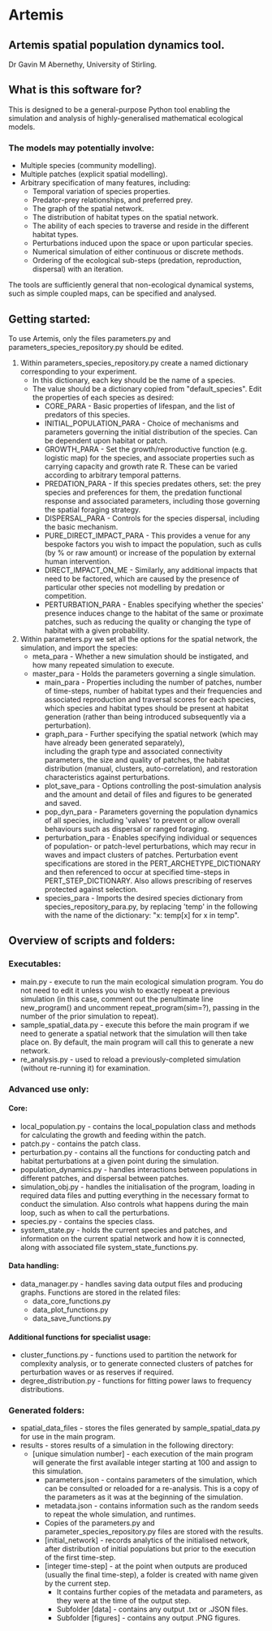 # Artemis
## Artemis spatial population dynamics tool.

Dr Gavin M Abernethy,
University of Stirling.

## What is this software for?

This is designed to be a general-purpose Python tool enabling the simulation and analysis of highly-generalised 
mathematical ecological models.

### The models may potentially involve:
- Multiple species (community modelling).
- Multiple patches (explicit spatial modelling).
- Arbitrary specification of many features, including:
  - Temporal variation of species properties.
  - Predator-prey relationships, and preferred prey.
  - The graph of the spatial network.
  - The distribution of habitat types on the spatial network.
  - The ability of each species to traverse and reside in the different habitat types.
  - Perturbations induced upon the space or upon particular species.
  - Numerical simulation of either continuous or discrete methods.
  - Ordering of the ecological sub-steps (predation, reproduction, dispersal) with an iteration.

The tools are sufficiently general that non-ecological dynamical systems, such as simple coupled maps, can be 
specified and analysed.

## Getting started:
To use Artemis, only the files parameters.py and parameters_species_repository.py should be edited.

1) Within parameters_species_repository.py create a named dictionary corresponding to your experiment.
   - In this dictionary, each key should be the name of a species.
   - The value should be a dictionary copied from "default_species". Edit the properties of each species as desired:
     - CORE_PARA - Basic properties of lifespan, and the list of predators of this species.
     - INITIAL_POPULATION_PARA - Choice of mechanisms and parameters governing the initial distribution of the species.
        Can be dependent upon habitat or patch.
     - GROWTH_PARA - Set the growth/reproductive function (e.g. logistic map) for the species, and associate properties
        such as carrying capacity and growth rate R. These can be varied according to arbitrary temporal patterns.
     - PREDATION_PARA - If this species predates others, set: the prey species and preferences for them, the predation 
        functional response and associated parameters, including those governing the spatial foraging strategy.
     - DISPERSAL_PARA - Controls for the species dispersal, including the basic mechanism.
     - PURE_DIRECT_IMPACT_PARA - This provides a venue for any bespoke factors you wish to impact the population, such
        as culls (by % or raw amount) or increase of the population by external human intervention.
     - DIRECT_IMPACT_ON_ME - Similarly, any additional impacts that need to be factored, which are caused by the 
        presence of particular other species not modelling by predation or competition.
     - PERTURBATION_PARA - Enables specifying whether the species' presence induces change to the habitat of the same
        or proximate patches, such as reducing the quality or changing the type of habitat with a given probability.
2) Within parameters.py we set all the options for the spatial network, the simulation, and import the species:
   - meta_para - Whether a new simulation should be instigated, and how many repeated simulation to execute.
   - master_para - Holds the parameters governing a single simulation.
     - main_para - Properties including the number of patches, number of time-steps, number of habitat types and their 
        frequencies and associated reproduction and traversal scores for each species, which species and habitat types
        should be present at habitat generation (rather than being introduced subsequently via a perturbation).
     - graph_para - Further specifying the spatial network (which may have already been generated separately),  
        including the graph type and associated connectivity parameters, the size and quality of patches, the habitat 
        distribution (manual, clusters, auto-correlation), and restoration characteristics against perturbations.
     - plot_save_para - Options controlling the post-simulation analysis and the amount and detail of files and figures 
        to be generated and saved.
     - pop_dyn_para - Parameters governing the population dynamics of all species, including 'valves' to prevent or 
        allow overall behaviours such as dispersal or ranged foraging.
     - perturbation_para - Enables specifying individual or sequences of population- or patch-level perturbations, 
        which may recur in waves and impact clusters of patches. Perturbation event specifications are stored in the
        PERT_ARCHETYPE_DICTIONARY and then referenced to occur at specified time-steps in PERT_STEP_DICTIONARY. Also 
        allows prescribing of reserves protected against selection.
     - species_para - Imports the desired species dictionary from species_repository_para.py, by replacing 'temp' in
        the following with the name of the dictionary: "x: temp[x] for x in temp".
   
## Overview of scripts and folders:
### Executables:
- main.py - execute to run the main ecological simulation program. You do not need to edit it unless you
   wish to exactly repeat a previous simulation (in this case, comment out the penultimate line new_program() and 
   uncomment repeat_program(sim=?), passing in the number of the prior simulation to repeat).
- sample_spatial_data.py - execute this before the main program if we need to generate a spatial network that the 
   simulation will then take place on. By default, the main program will call this to generate a new network.
- re_analysis.py - used to reload a previously-completed simulation (without re-running it) for examination.

### Advanced use only:
#### Core:
- local_population.py - contains the local_population class and methods for calculating the growth and feeding within 
   the patch. 
- patch.py - contains the patch class. 
- perturbation.py - contains all the functions for conducting patch and habitat perturbations at a given point during 
   the simulation. 
- population_dynamics.py - handles interactions between populations in different patches, and dispersal between 
   patches. 
- simulation_obj.py - handles the initialisation of the program, loading in required data files and putting 
   everything in the necessary format to conduct the simulation. Also controls what happens during the main loop, 
   such as when to call the perturbations.
- species.py - contains the species class. 
- system_state.py - holds the current species and patches, and information on the current spatial network and how it 
    is connected, along with associated file system_state_functions.py.

#### Data handling:
- data_manager.py - handles saving data output files and producing graphs. Functions are stored in the related files:
    - data_core_functions.py
    - data_plot_functions.py
    - data_save_functions.py

#### Additional functions for specialist usage:
- cluster_functions.py - functions used to partition the network for complexity analysis, or to generate connected 
   clusters of patches for perturbation waves or as reserves if required.
- degree_distribution.py - functions for fitting power laws to frequency distributions.

### Generated folders:
- spatial_data_files - stores the files generated by sample_spatial_data.py for use in the main program.
- results - stores results of a simulation in the following directory:
  - [unique simulation number] - each execution of the main program will generate the first available integer
     starting at 100 and assign to this simulation. 
    - parameters.json - contains parameters of the simulation, which can be consulted or reloaded for a re-analysis. 
      This is a copy of the parameters as it was at the beginning of the simulation. 
    - metadata.json - contains information such as the random seeds to repeat the whole simulation, and runtimes.
    - Copies of the parameters.py and parameter_species_repository.py files are stored with the results.
    - [initial_network] - records analytics of the initialised network, after distribution of initial populations but
     prior to the execution of the first time-step.
    - [integer time-step] - at the point when outputs are produced (usually the final time-step), a folder is created 
     with name given by the current step. 
      - It contains further copies of the metadata and parameters, as they were at the time of the output step.
      - Subfolder [data] - contains any output .txt or .JSON files.
      - Subfolder [figures] - contains any output .PNG figures.